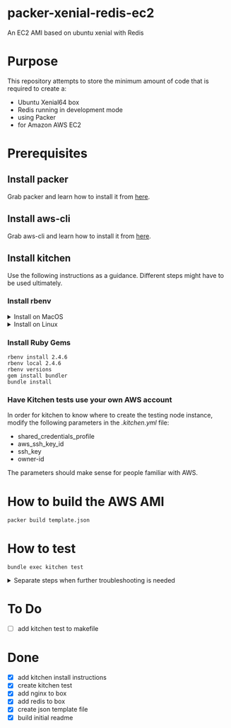 # packer-xenial-redis-ec2
An EC2 AMI based on ubuntu xenial with Redis

# Purpose

This repository attempts to store the minimum amount of code that is required to create a:
- Ubuntu Xenial64 box
- Redis running in development mode
- using Packer
- for Amazon AWS EC2

# Prerequisites
## Install packer
Grab packer and learn how to install it from [here](https://www.packer.io/intro/getting-started/install.html).

## Install aws-cli
Grab aws-cli and learn how to install it from [here](https://docs.aws.amazon.com/cli/latest/userguide/cli-chap-welcome.html).

## Install kitchen
Use the following instructions as a guidance. Different steps might have to be used ultimately.

### Install rbenv
<details>
  <summary>Install on MacOS</summary>

  ```
  brew install rbenv
echo 'export PATH="$HOME/.rbenv/bin:$PATH"' >> ~/.bash_profile
source ~/.bash_profile
rbenv init
echo 'eval "$(rbenv init -)"' >> ~/.bash_profile
source ~/.bash_profile
  ```
</details>

<details>
  <summary>Install on Linux</summary>
  
  ```
apt update
apt install autoconf bison build-essential libssl-dev libyaml-dev libreadline6-dev zlib1g-dev libncurses5-dev libffi-dev libgdbm5 libgdbm-dev
wget -q https://github.com/rbenv/rbenv-installer/raw/master/bin/rbenv-installer -O- | bash
echo 'export PATH="$HOME/.rbenv/bin:$PATH"' >> ~/.bash_profile
source ~/.bash_profile
rbenv init
echo 'eval "$(rbenv init -)"' >> ~/.bash_profile
source ~/.bash_profile
  ```
</details>

### Install Ruby Gems
```
rbenv install 2.4.6
rbenv local 2.4.6
rbenv versions
gem install bundler
bundle install
```

### Have Kitchen tests use your own AWS account
In order for kitchen to know where to create the testing node instance, modify the following parameters in the _.kitchen.yml_ file:
- shared_credentials_profile
- aws_ssh_key_id
- ssh_key
- owner-id

The parameters should make sense for people familiar with AWS.

# How to build the AWS AMI

    packer build template.json

# How to test
    bundle exec kitchen test

<details>
  <summary>Separate steps when further troubleshooting is needed</summary>

  ````
bundle exec kitchen converge # create testing resource
bundle exec kitchen verify # run tests
bundle exec kitchen destroy # destroy testing resource
  ````
</details>

# To Do
- [ ] add kitchen test to makefile

# Done
- [x] add kitchen install instructions
- [x] create kitchen test
- [x] add nginx to box
- [x] add redis to box
- [x] create json template file
- [x] build initial readme
